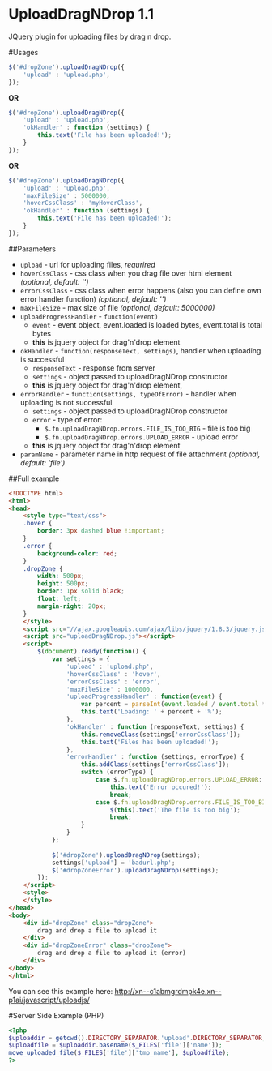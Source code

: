# UploadDragNDrop 1.1
JQuery plugin for uploading files by drag n drop.

#Usages
```javascript
$('#dropZone').uploadDragNDrop({
	'upload' : 'upload.php', 
});
```
**OR**
```javascript
$('#dropZone').uploadDragNDrop({
	'upload' : 'upload.php', 
	'okHandler' : function (settings) {					
		this.text('File has been uploaded!');
	}
});
```
**OR**
```javascript
$('#dropZone').uploadDragNDrop({
	'upload' : 'upload.php', 
	'maxFileSize' : 5000000,
	'hoverCssClass' : 'myHoverClass',
	'okHandler' : function (settings) {					
		this.text('File has been uploaded!');
	}
});
```
##Parameters
* ``` upload ``` - url for uploading files, *requrired*
* ``` hoverCssClass ``` - css class when you drag file over html element *(optional, default: '')*
* ``` errorCssClass ``` - css class when error happens (also you can define own error handler function) *(optional, default: '')*
* ``` maxFileSize ``` - max size of file *(optional, default: 5000000)*
* ``` uploadProgressHandler ``` - ``` function(event) ```
	* ``` event ``` - event object, event.loaded is loaded bytes, event.total is total bytes
	* **this** is jquery object for drag'n'drop element
* ``` okHandler ``` - ``` function(responseText, settings) ```, handler when uploading is successful
	* ```responseText``` - response from server
	* ```settings``` - object passed to uploadDragNDrop constructor
	* **this** is jquery object for drag'n'drop element,
* ``` errorHandler ``` - ``` function(settings, typeOfError) ``` - handler when uploading is not successful
	* ```settings``` - object passed to uploadDragNDrop constructor
	* ```error``` - type of error:
		- ``` $.fn.uploadDragNDrop.errors.FILE_IS_TOO_BIG ``` - file is too big
		- ``` $.fn.uploadDragNDrop.errors.UPLOAD_ERROR ``` - upload error
	* **this** is jquery object for drag'n'drop element 
* ``` paramName ``` - parameter name in http request of file attachment *(optional, default: 'file')*

##Full example
```html
<!DOCTYPE html>
<html>
<head>
	<style type="text/css">
	.hover {
		border: 3px dashed blue !important;		
	}
	.error {
		background-color: red;
	}
	.dropZone {
		width: 500px;
		height: 500px;
		border: 1px solid black;
		float: left;
		margin-right: 20px;
	}	
	</style>
	<script src="//ajax.googleapis.com/ajax/libs/jquery/1.8.3/jquery.js"></script>
	<script src="uploadDragNDrop.js"></script>
	<script>
		$(document).ready(function() {
			var settings = {
				'upload' : 'upload.php', 
				'hoverCssClass' : 'hover', 
				'errorCssClass' : 'error',
				'maxFileSize' : 1000000,
				'uploadProgressHandler' : function(event) {
					var percent = parseInt(event.loaded / event.total * 100);
					this.text('Loading: ' + percent + '%');
				},
				'okHandler' : function (responseText, settings) {					
					this.removeClass(settings['errorCssClass']);
					this.text('Files has been uploaded!');
				},
				'errorHandler' : function (settings, errorType) {				
					this.addClass(settings['errorCssClass']);
					switch (errorType) {
						case $.fn.uploadDragNDrop.errors.UPLOAD_ERROR:
							this.text('Error occured!');	
							break;
						case $.fn.uploadDragNDrop.errors.FILE_IS_TOO_BIG:
							$(this).text('The file is too big');
							break;
					}
				}
			};
			
			$('#dropZone').uploadDragNDrop(settings);
			settings['upload'] = 'badurl.php';
			$('#dropZoneError').uploadDragNDrop(settings);
		});  
	</script>
	<style>
	</style>
</head>
<body>    
	<div id="dropZone" class="dropZone">
        drag and drop a file to upload it
    </div>
	<div id="dropZoneError" class="dropZone">
        drag and drop a file to upload it (error)
    </div>
</body>
</html>
```
You can see this example here: http://xn--c1abmgrdmpk4e.xn--p1ai/javascript/uploadjs/

#Server Side Example (PHP)
```php
<?php
$uploaddir = getcwd().DIRECTORY_SEPARATOR.'upload'.DIRECTORY_SEPARATOR;
$uploadfile = $uploaddir.basename($_FILES['file']['name']);
move_uploaded_file($_FILES['file']['tmp_name'], $uploadfile);
?>
```
